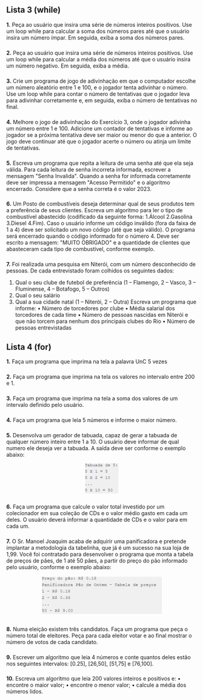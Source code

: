 ## Lista 3 (while)

**1.** Peça ao usuário que insira uma série de números inteiros positivos. Use um loop while para calcular
a soma dos números pares até que o usuário insira um número ímpar. Em seguida, exiba a soma dos
números pares.

###

**2.** Peça ao usuário que insira uma série de números inteiros positivos. Use um loop while para calcular
a média dos números até que o usuário insira um número negativo. Em seguida, exiba a média.

###

**3.** Crie um programa de jogo de adivinhação em que o computador escolhe um número aleatório entre
1 e 100, e o jogador tenta adivinhar o número. Use um loop while para contar o número de tentativas
que o jogador leva para adivinhar corretamente e, em seguida, exiba o número de tentativas no final.

###

**4.** Melhore o jogo de adivinhação do Exercício 3, onde o jogador adivinha um número entre 1 e 100.
Adicione um contador de tentativas e informe ao jogador se a próxima tentativa deve ser maior ou
menor do que a anterior. O jogo deve continuar até que o jogador acerte o número ou atinja um
limite de tentativas.

###

**5.** Escreva um programa que repita a leitura de uma senha até que ela seja válida. Para cada leitura de
senha incorreta informada, escrever a mensagem "Senha Invalida". Quando a senha for informada
corretamente deve ser impressa a mensagem "Acesso Permitido" e o algoritmo encerrado. Considere
que a senha correta é o valor 2023.

###

**6.** Um Posto de combustíveis deseja determinar qual de seus produtos tem a preferência de seus
clientes. Escreva um algoritmo para ler o tipo de combustível abastecido (codificado da seguinte
forma: 1.Álcool 2.Gasolina 3.Diesel 4.Fim). Caso o usuário informe um código inválido (fora da faixa
de 1 a 4) deve ser solicitado um novo código (até que seja válido). O programa será encerrado quando
o código informado for o número 4. Deve ser escrito a mensagem: "MUITO OBRIGADO" e a
quantidade de clientes que abasteceram cada tipo de combustível, conforme exemplo.

###

**7.** Foi realizada uma pesquisa em Niterói, com um número desconhecido de pessoas. De cada
entrevistado foram colhidos os seguintes dados:
1. Qual o seu clube de futebol de preferência (1 – Flamengo, 2 – Vasco, 3 – Fluminense, 4 –
Botafogo, 5 – Outros)
2. Qual o seu salário
3. Qual a sua cidade natal (1 – Niterói, 2 – Outra)
Escreva um programa que informe:
• Número de torcedores por clube
• Média salarial dos torcedores de cada time
• Número de pessoas nascidas em Niterói e que não torcem para nenhum dos principais
clubes do Rio
• Número de pessoas entrevistadas

## Lista 4 (for)

**1.** Faça um programa que imprima na tela a palavra UnC 5 vezes

###

**2.** Faça um programa que imprima na tela os valores no intervalo entre 200 e 1.

###

**3.** Faça um programa que imprima na tela a soma dos valores de um intervalo definido pelo usuário.

###

**4.** Faça um programa que leia 5 números e informe o maior número.

###

**5.** Desenvolva um gerador de tabuada, capaz de gerar a tabuada de qualquer número inteiro entre 1 a
10. O usuário deve informar de qual numero ele deseja ver a tabuada. A saída deve ser conforme o
exemplo abaixo:

<div align="center">
  <img src="https://github.com/DouglasLiebl/Desenvolvimento-de-Software-Lista-3-4/blob/main/images/01.png"/>
</div>

###

**6.** Faça um programa que calcule o valor total investido por um colecionador em sua coleção de CDs e
o valor médio gasto em cada um deles. O usuário deverá informar a quantidade de CDs e o valor para
em cada um.

###

**7.** O Sr. Manoel Joaquim acaba de adquirir uma panificadora e pretende implantar a metodologia da
tabelinha, que já é um sucesso na sua loja de 1,99. Você foi contratado para desenvolver o programa
que monta a tabela de preços de pães, de 1 até 50 pães, a partir do preço do pão informado pelo
usuário, conforme o exemplo abaixo:

<div align="center">
  <img src="https://github.com/DouglasLiebl/Desenvolvimento-de-Software-Lista-3-4/blob/main/images/02.png"/>
</div>

### 

**8.** Numa eleição existem três candidatos. Faça um programa que peça o número total de eleitores. Peça
para cada eleitor votar e ao final mostrar o número de votos de cada candidato.

###

**9.** Escrever um algoritmo que leia 4 números e conte quantos deles estão nos seguintes intervalos:
[0.25], [26,50], [51,75] e [76,100].

###

**10.** Escreva um algoritmo que leia 200 valores inteiros e positivos e:
• encontre o maior valor;
• encontre o menor valor;
• calcule a média dos números lidos.
